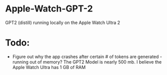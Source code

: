 # Apple-Watch-GPT-2
GPT2 (distill) running locally on the Apple Watch Ultra 2

# Todo:
- Figure out why the app crashes after certain # of tokens are generated - running out of memory? The GPT2 Model is nearly 500 mb. I believe the Apple Watch Ultra has 1 GB of RAM
